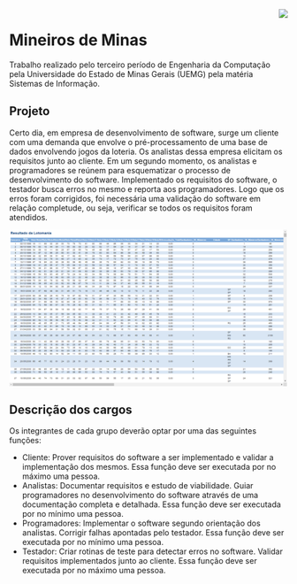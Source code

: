 <img src="http://www.uemg.br/images/Logo_uemg.jpg" align="right" />

Mineiros de Minas
===========================================

Trabalho realizado pelo terceiro período de Engenharia da Computação pela Universidade do Estado de Minas Gerais (UEMG) pela matéria Sistemas de Informação.

## Projeto ##

Certo dia, em empresa de desenvolvimento de software, surge um cliente com uma demanda que envolve o pré-processamento de uma base de dados envolvendo jogos da loteria. Os analistas dessa empresa elicitam os requisitos junto ao cliente. Em um segundo momento, os analistas e programadores se reúnem para esquematizar o processo de desenvolvimento do software. Implementado os requisitos do software, o testador busca erros no mesmo e reporta aos programadores. Logo que os erros foram corrigidos, foi necessária uma validação do software em relação completude, ou seja, verificar se todos os requisitos foram atendidos.

<img src="https://raw.githubusercontent.com/engenharia-da-computacao/trabalho-sistemas-informacao/master/System/base/print.png" align="center" />

## Descrição dos cargos ##

Os integrantes de cada grupo deverão optar por uma das seguintes funções:

* Cliente: Prover requisitos do software a ser implementado e validar a implementação dos mesmos. Essa função deve ser executada por no máximo uma pessoa.
* Analistas: Documentar requisitos e estudo de viabilidade. Guiar programadores no desenvolvimento do software através de uma documentação completa e detalhada. Essa função deve ser executada por no mínimo uma pessoa.
* Programadores: Implementar o software segundo orientação dos analistas. Corrigir falhas apontadas pelo testador. Essa função deve ser executada por no mínimo uma pessoa.
* Testador: Criar rotinas de teste para detectar erros no software. Validar requisitos implementados junto ao cliente. Essa função deve ser executada por no máximo uma pessoa.
